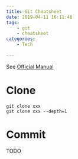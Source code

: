 ```yaml
---
title: Git Cheatsheet
date: 2019-04-11 16:11:48
tags:
    - git
    - cheatsheet
categories:  
    - Tech
    
---
```



See [Official Manual](https://git-scm.com/docs)

<!-- more -->

# Clone

```
git clone xxx
git clone xxx --depth=1
```


# Commit

TODO

